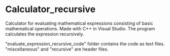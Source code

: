 # Calculator_recursive
Calculator for evaluating mathematical expressions consisting of basic mathematical operations. Made with C++ in Visual Studio. The program calculates the expression recursively.

"evaluate_expression_recursive_code" folder contains the code as text files. "miscellaneous" and "recursive" are header files.
